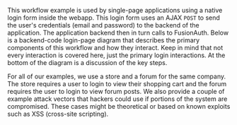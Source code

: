 This workflow example is used by single-page applications using a native login form inside the webapp. This login form uses an AJAX `POST` to send the user's credentials (email and password) to the backend of the application. The application backend then in turn calls to FusionAuth. Below is a backend-code login-page diagram that describes the primary components of this workflow and how they interact. Keep in mind that not every interaction is covered here, just the primary login interactions. At the bottom of the diagram is a discussion of the key steps.

For all of our examples, we use a store and a forum for the same company. The store requires a user to login to view their shopping cart and the forum requires the user to login to view forum posts. We also provide a couple of example attack vectors that hackers could use if portions of the system are compromised. These cases might be theoretical or based on known exploits such as XSS (cross-site scripting).
